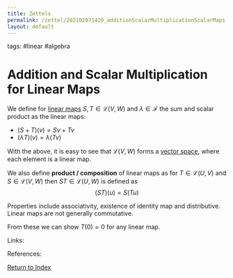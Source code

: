 ```yaml
---
title: Zettels
permalink: /zettel/202102071429_additionScalarMultiplicationScalarMaps
layout: default
---
```

tags: #linear #algebra

# Addition and Scalar Multiplication for Linear Maps

We define for [linear maps](202102071416_linearMapDefinition) $S, T \in \mathcal{L}(V, W)$ and $\lambda \in \mathcal{F}$ the sum and scalar product
as the linear maps:
- $(S + T) (v) = Sv + Tv$
- $(\lambda T) (v) = \lambda (T v)$

With the above, it is easy to see that $\mathcal{L}(V, W)$ forms a [vector space](202102061359_vectorSpaceDefinition), where
each element is a linear map.

We also define **product / composition** of linear maps as for $T \in \mathcal{L}(U,V)$ and $S \in \mathcal{L}(V,W)$ then 
$ST \in \mathcal{L}(U,W)$ is defined as 
$$
(S T )(u) = S ( Tu)
$$

Properties include associativity, existence of identity map and distributive. Linear maps are not generally commutative.

From these we can show $T(0) = 0$ for any linear map.

Links: 

References: 

[Return to Index](index)